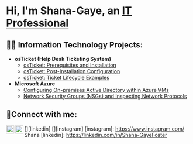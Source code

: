 <h1>Hi, I'm Shana-Gaye, an <a href="https://linkedin.com/in/Shana">IT Professional</a></h1>

<h2>👨‍💻 Information Technology Projects:</h2>

- <b>osTicket (Help Desk Ticketing System)</b>
  - [osTicket: Prerequisites and Installation](https://github.com/ShanaFoster/osticket-prereqs)
  - [osTicket: Post-Installation Configuration](https://github.com/ShanaFoster/post-install-config)
  - [osTicket: Ticket Lifecycle Examples](https://github.com/ShanaFoster/ticket-lifecycle)
- <b>Microsoft Azure</b>
  - [Configuring On-premises Active Directory within Azure VMs](https://github.com/ShanaFoster/configure-ad)
  - [Network Security Groups (NSGs) and Inspecting Network Protocols](https://github.com/ShanaFoster/azure-network-protocols)

<h2>🤳Connect with me:</h2>

[<img align="left" alt="Josh | LinkedIn" width="22px" src="https://cdn.jsdelivr.net/npm/simple-icons@v3/icons/linkedin.svg" />][linkedin]
[<img align="left" alt="Josh | Instagram" width="22px" src="https://cdn.jsdelivr.net/npm/simple-icons@v3/icons/instagram.svg" />][instagram]
[instagram]: https://www.instagram.com/ Shana
[linkedin]: https://linkedin.com/in/Shana-GayeFoster
